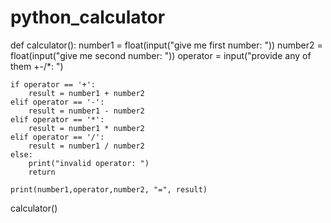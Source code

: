# python_calculator
def calculator():
    number1 = float(input("give me first number: "))
    number2 = float(input("give me second number: "))
    operator = input("provide any of them +-/*: ")

    if operator == '+':
        result = number1 + number2
    elif operator == '-':
        result = number1 - number2
    elif operator == '*':
        result = number1 * number2
    elif operator == '/':
        result = number1 / number2
    else:
        print("invalid operator: ")
        return

    print(number1,operator,number2, "=", result)

calculator()
